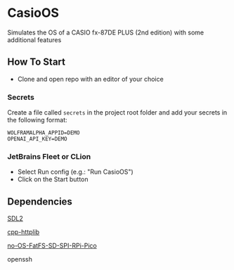 # CasioOS
Simulates the OS of a CASIO fx-87DE PLUS (2nd edition) with some additional features

## How To Start
- Clone and open repo with an editor of your choice

### Secrets
Create a file called `secrets` in the project root folder
and add your secrets in the following format:
```
WOLFRAMALPHA_APPID=DEMO
OPENAI_API_KEY=DEMO
```

### JetBrains Fleet or CLion
- Select Run config (e.g.: "Run CasioOS")
- Click on the Start button

## Dependencies
[SDL2](https://github.com/libsdl-org/SDL)

[cpp-httplib](https://github.com/yhirose/cpp-httplib)

[no-OS-FatFS-SD-SPI-RPi-Pico](https://github.com/carlk3/no-OS-FatFS-SD-SPI-RPi-Pico)

openssh
